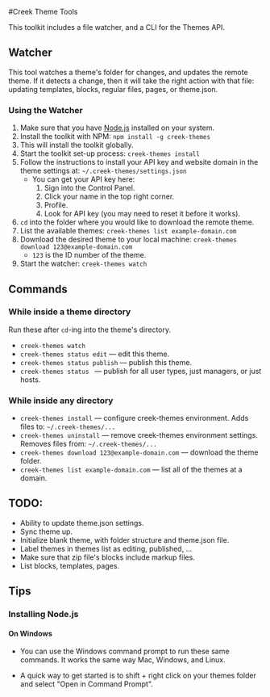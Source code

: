 #Creek Theme Tools

This toolkit includes a file watcher, and a CLI for the Themes API.

## Watcher

This tool watches a theme's folder for changes, and updates the remote theme. If it detects a change, then it will take the right action with that file: updating templates, blocks, regular files, pages, or theme.json.

### Using the Watcher

1. Make sure that you have [Node.js](https://nodejs.org/en/) installed on your system.
1. Install the toolkit with NPM: `npm install -g creek-themes`
1. This will install the toolkit globally.
1. Start the toolkit set-up process: `creek-themes install`
1. Follow the instructions to install your API key and website domain in the theme settings at: `~/.creek-themes/settings.json`
    - You can get your API key here:
        1. Sign into the Control Panel.
        1. Click your name in the top right corner.
        1. Profile.
        1. Look for API key (you may need to reset it before it works).
1. `cd` into the folder where you would like to download the remote theme.
1. List the available themes: `creek-themes list example-domain.com`
1. Download the desired theme to your local machine: `creek-themes download 123@example-domain.com`
    - `123` is the ID number of the theme.
1. Start the watcher: `creek-themes watch`

## Commands

### While inside a theme directory

Run these after `cd`-ing into the theme's directory.

- `creek-themes watch`
- `creek-themes status edit` &mdash; edit this theme.
- `creek-themes status publish` &mdash; publish this theme.
- `creek-themes status ` &mdash; publish for all user types, just managers, or just hosts.

### While inside any directory

- `creek-themes install` &mdash; configure creek-themes environment. Adds files to: `~/.creek-themes/...`
- `creek-themes uninstall` &mdash; remove creek-themes environment settings. Removes files from: `~/.creek-themes/...`
- `creek-themes download 123@example-domain.com` &mdash; download the theme folder.
- `creek-themes list example-domain.com` &mdash; list all of the themes at a domain.


## TODO:

- Ability to update theme.json settings.
- Sync theme up.
- Initialize blank theme, with folder structure and theme.json file.
- Label themes in themes list as editing, published, ...
- Make sure that zip file's blocks include markup files.
- List blocks, templates, pages.

## Tips

### Installing Node.js

#### On Windows

- You can use the Windows command prompt to run these same commands. It works the same way Mac, Windows, and Linux.

- A quick way to get started is to shift + right click on your themes folder and select "Open in Command Prompt".
